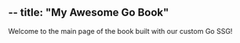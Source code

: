 --
title: "My Awesome Go Book"
--
Welcome to the main page of the book built with our custom Go SSG!